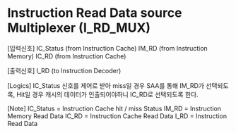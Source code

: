 # Instruction Read Data source Multiplexer (I_RD_MUX)

[입력신호]
IC_Status   (from Instruction Cache)
IM_RD       (from Instruction Memory)
IC_RD       (from Instruction Cache)

[출력신호]
I_RD       (to Instruction Decoder)

[Logics]
IC_Status 신호를 제어로 받아 miss일 경우 SAA를 통해 IM_RD가 선택되도록, Hit일 경우 캐시의 데이터가 인출되어야하니 IC_RD로 선택되도록 한다.

[Note]
IC_Status   = Instruction Cache hit / miss Status
IM_RD       = Instruction Memory Read Data
IC_RD       = Instruction Cache Read Data
I_RD        = Instruction Read Data